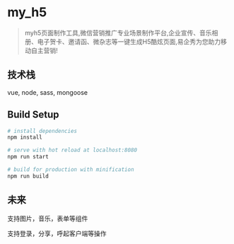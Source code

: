 # my_h5

> myh5页面制作工具,微信营销推广专业场景制作平台,企业宣传、音乐相册、电子贺卡、邀请函、微杂志等一键生成H5酷炫页面,易企秀为您助力移动自主营销!

## 技术栈

vue, node, sass, mongoose


## Build Setup

``` bash
# install dependencies
npm install

# serve with hot reload at localhost:8080
npm run start

# build for production with minification
npm run build

```

## 未来
支持图片，音乐，表单等组件

支持登录，分享，呼起客户端等操作